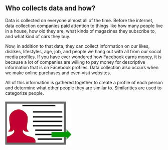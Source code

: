 ## Who collects data and how?

Data is collected on everyone almost all of the time. Before the internet, data collection companies paid attention to things like how many people live in a house, how old they are, what kinds of magazines they subscribe to, and what kind of cars they buy.

Now, in addition to that data, they can collect information on our likes, dislikes, lifestyles, age, job, and people we hang out with all from our social media profiles. If you have ever wondered how Facebook earns money, it is because a lot of companies are willing to pay money for descriptive information that is on Facebook profiles. Data collection also occurs when we make online purchases and even visit websites.

All of this information is gathered together to create a profile of each person and determine what other people they are similar to. Similarities are used to categorize people. 

![](.guides/img/profile-file.jpg)